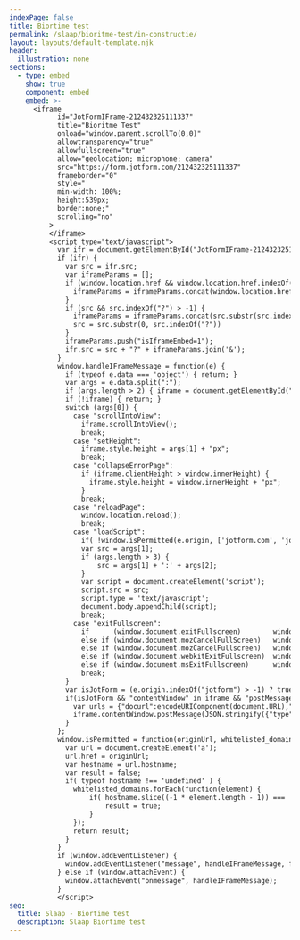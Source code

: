 ```yaml
---
indexPage: false
title: Biortime test
permalink: /slaap/bioritme-test/in-constructie/
layout: layouts/default-template.njk
header:
  illustration: none
sections:
  - type: embed
    show: true
    component: embed
    embed: >-
      <iframe
            id="JotFormIFrame-212432325111337"
            title="Bioritme Test"
            onload="window.parent.scrollTo(0,0)"
            allowtransparency="true"
            allowfullscreen="true"
            allow="geolocation; microphone; camera"
            src="https://form.jotform.com/212432325111337"
            frameborder="0"
            style="
            min-width: 100%;
            height:539px;
            border:none;"
            scrolling="no"
          >
          </iframe>
          <script type="text/javascript">
            var ifr = document.getElementById("JotFormIFrame-212432325111337");
            if (ifr) {
              var src = ifr.src;
              var iframeParams = [];
              if (window.location.href && window.location.href.indexOf("?") > -1) {
                iframeParams = iframeParams.concat(window.location.href.substr(window.location.href.indexOf("?") + 1).split('&'));
              }
              if (src && src.indexOf("?") > -1) {
                iframeParams = iframeParams.concat(src.substr(src.indexOf("?") + 1).split("&"));
                src = src.substr(0, src.indexOf("?"))
              }
              iframeParams.push("isIframeEmbed=1");
              ifr.src = src + "?" + iframeParams.join('&');
            }
            window.handleIFrameMessage = function(e) {
              if (typeof e.data === 'object') { return; }
              var args = e.data.split(":");
              if (args.length > 2) { iframe = document.getElementById("JotFormIFrame-" + args[(args.length - 1)]); } else { iframe = document.getElementById("JotFormIFrame"); }
              if (!iframe) { return; }
              switch (args[0]) {
                case "scrollIntoView":
                  iframe.scrollIntoView();
                  break;
                case "setHeight":
                  iframe.style.height = args[1] + "px";
                  break;
                case "collapseErrorPage":
                  if (iframe.clientHeight > window.innerHeight) {
                    iframe.style.height = window.innerHeight + "px";
                  }
                  break;
                case "reloadPage":
                  window.location.reload();
                  break;
                case "loadScript":
                  if( !window.isPermitted(e.origin, ['jotform.com', 'jotform.pro']) ) { break; }
                  var src = args[1];
                  if (args.length > 3) {
                      src = args[1] + ':' + args[2];
                  }
                  var script = document.createElement('script');
                  script.src = src;
                  script.type = 'text/javascript';
                  document.body.appendChild(script);
                  break;
                case "exitFullscreen":
                  if      (window.document.exitFullscreen)        window.document.exitFullscreen();
                  else if (window.document.mozCancelFullScreen)   window.document.mozCancelFullScreen();
                  else if (window.document.mozCancelFullscreen)   window.document.mozCancelFullScreen();
                  else if (window.document.webkitExitFullscreen)  window.document.webkitExitFullscreen();
                  else if (window.document.msExitFullscreen)      window.document.msExitFullscreen();
                  break;
              }
              var isJotForm = (e.origin.indexOf("jotform") > -1) ? true : false;
              if(isJotForm && "contentWindow" in iframe && "postMessage" in iframe.contentWindow) {
                var urls = {"docurl":encodeURIComponent(document.URL),"referrer":encodeURIComponent(document.referrer)};
                iframe.contentWindow.postMessage(JSON.stringify({"type":"urls","value":urls}), "*");
              }
            };
            window.isPermitted = function(originUrl, whitelisted_domains) {
              var url = document.createElement('a');
              url.href = originUrl;
              var hostname = url.hostname;
              var result = false;
              if( typeof hostname !== 'undefined' ) {
                whitelisted_domains.forEach(function(element) {
                    if( hostname.slice((-1 * element.length - 1)) === '.'.concat(element) ||  hostname === element ) {
                        result = true;
                    }
                });
                return result;
              }
            }
            if (window.addEventListener) {
              window.addEventListener("message", handleIFrameMessage, false);
            } else if (window.attachEvent) {
              window.attachEvent("onmessage", handleIFrameMessage);
            }
            </script>
seo:
  title: Slaap - Biortime test
  description: Slaap Biortime test
---
```

